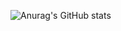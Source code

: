 ![Anurag's GitHub stats](https://github-readme-stats.vercel.app/api?username=OctoPol7&show_icons=true&theme=radical)
